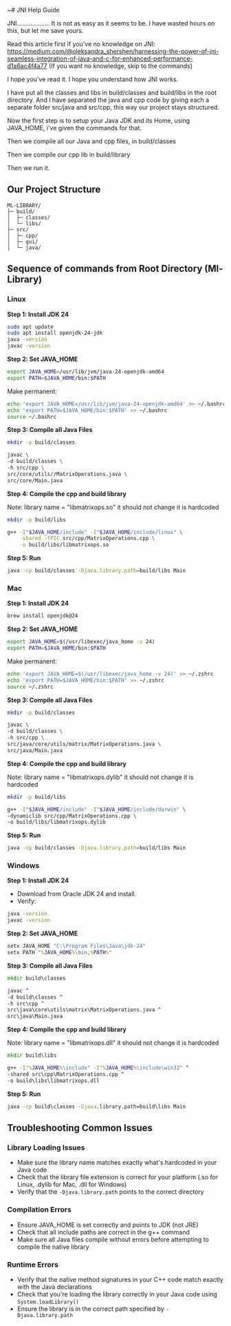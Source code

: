 ~# JNI Help Guide

JNI...................
It is not as easy as it seems to be. I have wasted hours on this, but let me save yours.

Read this article first if you've no knowledge on JNI:
https://medium.com/@oleksandra_shershen/harnessing-the-power-of-jni-seamless-integration-of-java-and-c-for-enhanced-performance-d1a6ac4f4a77
(If you want no knowledge, skip to the commands)

I hope you've read it. I hope you understand how JNI works.

I have put all the classes and libs in build/classes and build/libs in the root directory. And I have separated the java and cpp code by giving each a separate folder src/java and src/cpp, this way our project stays structured.

Now the first step is to setup your Java JDK and its Home, using JAVA_HOME, i've given the commands for that.

Then we compile all our Java and cpp files, in build/classes

Then we compile our cpp lib in build/library

Then we run it. 

## Our Project Structure
```
ML-LIBRARY/
├─ build/
│  ├─ classes/
│  └─ libs/
├─ src/
│  ├─ cpp/
│  ├─ gui/
│  └─ java/
```

## Sequence of commands from Root Directory (Ml-Library)

### Linux

**Step 1: Install JDK 24**

```bash
sudo apt update
sudo apt install openjdk-24-jdk
java -version
javac -version
```

**Step 2: Set JAVA_HOME**

```bash
export JAVA_HOME=/usr/lib/jvm/java-24-openjdk-amd64
export PATH=$JAVA_HOME/bin:$PATH
```

Make permanent:

```bash
echo 'export JAVA_HOME=/usr/lib/jvm/java-24-openjdk-amd64' >> ~/.bashrc
echo 'export PATH=$JAVA_HOME/bin:$PATH' >> ~/.bashrc
source ~/.bashrc
```

**Step 3: Compile all Java Files**

```bash
mkdir -p build/classes

javac \
-d build/classes \
-h src/cpp \
src/core/utils//MatrixOperations.java \
src/core/Main.java
```

**Step 4: Compile the cpp and build library**

Note: library name = "libmatrixops.so" it should not change it is hardcoded

```bash
mkdir -p build/libs

g++ -I"$JAVA_HOME/include" -I"$JAVA_HOME/include/linux" \
    -shared -fPIC src/cpp/MatrixOperations.cpp \
    -o build/libs/libmatrixops.so
```

**Step 5: Run**

```bash
java -cp build/classes -Djava.library.path=build/libs Main
```

### Mac

**Step 1: Install JDK 24**

```bash
brew install openjdk@24
```

**Step 2: Set JAVA_HOME**

```bash
export JAVA_HOME=$(/usr/libexec/java_home -v 24)
export PATH=$JAVA_HOME/bin:$PATH
```

Make permanent:

```bash
echo 'export JAVA_HOME=$(/usr/libexec/java_home -v 24)' >> ~/.zshrc
echo 'export PATH=$JAVA_HOME/bin:$PATH' >> ~/.zshrc
source ~/.zshrc
```

**Step 3: Compile all Java Files**

```bash
mkdir -p build/classes

javac \
-d build/classes \
-h src/cpp \
src/java/core/utils/matrix/MatrixOperations.java \
src/java/Main.java
```

**Step 4: Compile the cpp and build library**

Note: library name = "libmatrixops.dylib" it should not change it is hardcoded

```bash
mkdir -p build/libs

g++ -I"$JAVA_HOME/include" -I"$JAVA_HOME/include/darwin" \
-dynamiclib src/cpp/MatrixOperations.cpp \
-o build/libs/libmatrixops.dylib
```

**Step 5: Run**

```bash
java -cp build/classes -Djava.library.path=build/libs Main
```

### Windows

**Step 1: Install JDK 24**

- Download from Oracle JDK 24 and install.
- Verify:

```cmd
java -version
javac -version
```

**Step 2: Set JAVA_HOME**

```cmd
setx JAVA_HOME "C:\Program Files\Java\jdk-24"
setx PATH "%JAVA_HOME%\bin;%PATH%"
```

**Step 3: Compile all Java Files**

```cmd
mkdir build\classes

javac ^
-d build\classes ^
-h src\cpp ^
src\java\core\utils\matrix\MatrixOperations.java ^
src\java\Main.java
```

**Step 4: Compile the cpp and build library**

Note: library name = "libmatrixops.dll" it should not change it is hardcoded

```cmd
mkdir build\libs

g++ -I"%JAVA_HOME%\include" -I"%JAVA_HOME%\include\win32" ^
-shared src\cpp\MatrixOperations.cpp ^
-o build\libs\libmatrixops.dll
```

**Step 5: Run**

```cmd
java -cp build\classes -Djava.library.path=build\libs Main
```

## Troubleshooting Common Issues

### Library Loading Issues
- Make sure the library name matches exactly what's hardcoded in your Java code
- Check that the library file extension is correct for your platform (.so for Linux, .dylib for Mac, .dll for Windows)
- Verify that the `-Djava.library.path` points to the correct directory

### Compilation Errors
- Ensure JAVA_HOME is set correctly and points to JDK (not JRE)
- Check that all include paths are correct in the g++ command
- Make sure all Java files compile without errors before attempting to compile the native library

### Runtime Errors
- Verify that the native method signatures in your C++ code match exactly with the Java declarations
- Check that you're loading the library correctly in your Java code using `System.loadLibrary()`
- Ensure the library is in the correct path specified by `-Djava.library.path`